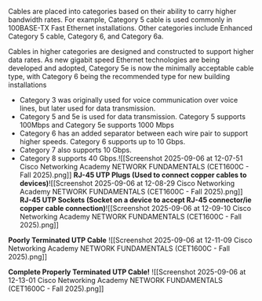 Cables are placed into categories based on their ability to carry higher bandwidth rates. For example, Category 5 cable is used commonly in 100BASE-TX Fast Ethernet installations. Other categories include Enhanced Category 5 cable, Category 6, and Category 6a.

Cables in higher categories are designed and constructed to support higher data rates. As new gigabit speed Ethernet technologies are being developed and adopted, Category 5e is now the minimally acceptable cable type, with Category 6 being the recommended type for new building installations

- Category 3 was originally used for voice communication over voice lines, but later used for data transmission.
- Category 5 and 5e is used for data transmission. Category 5 supports 100Mbps and Category 5e supports 1000 Mbps
- Category 6 has an added separator between each wire pair to support higher speeds. Category 6 supports up to 10 Gbps.
- Category 7 also supports 10 Gbps.
- Category 8 supports 40 Gbps.![[Screenshot 2025-09-06 at 12-07-51 Cisco Networking Academy NETWORK FUNDAMENTALS (CET1600C - Fall 2025).png]]
 **RJ-45 UTP Plugs (Used to connect copper cables to devices)**![[Screenshot 2025-09-06 at 12-08-29 Cisco Networking Academy NETWORK FUNDAMENTALS (CET1600C - Fall 2025).png]]
**RJ-45 UTP Sockets (Socket on a device to accept RJ-45 connector/ie copper cable connection)**![[Screenshot 2025-09-06 at 12-09-10 Cisco Networking Academy NETWORK FUNDAMENTALS (CET1600C - Fall 2025).png]]

**Poorly Terminated UTP Cable** 
![[Screenshot 2025-09-06 at 12-11-09 Cisco Networking Academy NETWORK FUNDAMENTALS (CET1600C - Fall 2025).png]]

**Complete Properly Terminated UTP Cable!**
![[Screenshot 2025-09-06 at 12-13-01 Cisco Networking Academy NETWORK FUNDAMENTALS (CET1600C - Fall 2025).png]]